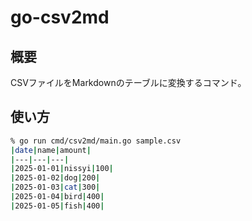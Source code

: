 # go-csv2md

## 概要

CSVファイルをMarkdownのテーブルに変換するコマンド。

## 使い方

```bash
% go run cmd/csv2md/main.go sample.csv
|date|name|amount|
|---|---|---|
|2025-01-01|nissyi|100|
|2025-01-02|dog|200|
|2025-01-03|cat|300|
|2025-01-04|bird|400|
|2025-01-05|fish|400|
```
